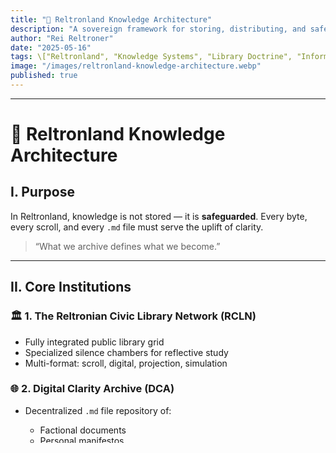 ```yaml
---
title: "📖 Reltronland Knowledge Architecture"
description: "A sovereign framework for storing, distributing, and safeguarding clarity-based knowledge across physical and digital institutions in Reltronland."
author: "Rei Reltroner"
date: "2025-05-16"
tags: \["Reltronland", "Knowledge Systems", "Library Doctrine", "Information Clarity", "Sentient Archives"]
image: "/images/reltronland-knowledge-architecture.webp"
published: true
---
```


---

# 📖 Reltronland Knowledge Architecture

## I. Purpose

In Reltronland, knowledge is not stored — it is **safeguarded**.
Every byte, every scroll, and every `.md` file must serve the uplift of clarity.

> “What we archive defines what we become.”

---

## II. Core Institutions

### 🏛️ 1. **The Reltronian Civic Library Network (RCLN)**

* Fully integrated public library grid
* Specialized silence chambers for reflective study
* Multi-format: scroll, digital, projection, simulation

### 🌐 2. **Digital Clarity Archive (DCA)**

* Decentralized `.md` file repository of:

  * Factional documents
  * Personal manifestos
  * Clarity indexes
* Accessible via public API and mirror nodes

### 🧠 3. **The Mind Mirror Terminal**

* Interactive holographic access points
* Queries filtered through SDI logic and resonance context
* Every citizen has a personalized mirror log

---

## III. Metadata Discipline

* All entries are tagged by:

  * Clarity Impact Category (CIC)
  * Emotional Weight Index (EWI)
  * SDI Alignment Score
* Entries without clarity value are archived in **Dormant Memory Layer** until reviewed

---

## IV. Preservation & Authorship

* Each contributor becomes a **Knowledge Custodian**
* Content must include:

  * Author’s resonance intent
  * Astralis Ethic Declaration
  * Digital fingerprint (non-anonymous clarity trace)

> “In Reltronland, knowledge without source is treated as illusion.”

---

## V. Access Tiers

## ✦ **Citizen View**  
- **Scope**: Public SDI statistics, civic manuals, curated philosophical content  
- **Eligibility**: All verified residents  
> Purpose: Promote baseline sentient awareness across all demographics.

---

## ✦ **Contributor Portal**  
- **Scope**: Ability to upload civil proposals, view edit trails, and suggest revisions  
- **Eligibility**: Registered **Custodians** — residents with consistent civic impact  
> Purpose: Enable participatory governance and document refinement.

---

## ✦ **Astralis Deepframe**  
- **Scope**: Access to controversial doctrines, historical trauma records, and spiritual treaties  
- **Eligibility**: **SDI ≥ 0.95**, verified through public behavior metrics  
> Purpose: Grant only the most stable minds access to paradigm-fracturing truths.

---

## VI. Integrated Use Cases

* **SDI Growth Forecasting**
* **Sentient Recovery Curriculum**
* **Civic Mentorship Library**
* **Worldbuilding-by-data simulation tools**

---

## Final Insight

> “A nation is not defined by its weapons — but by what it chooses to remember.”

The Reltronland Knowledge Architecture ensures that memory, truth, and clarity **remain immortal**.

*Let Astralis protect every page.*

